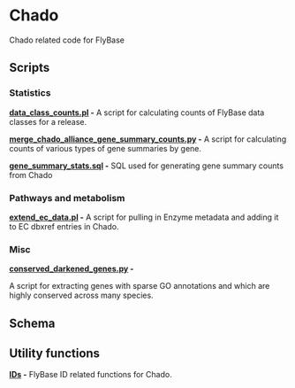 # Chado

Chado related code for FlyBase

## Scripts

### Statistics

**[data_class_counts.pl](statistics/data_class_counts.pl) -**
A script for calculating counts of FlyBase data classes for a release.

**[merge_chado_alliance_gene_summary_counts.py](statistics/merge_chado_alliance_gene_summary_counts.py) -**
A script for calculating counts of various types of gene summaries by gene.

**[gene_summary_stats.sql](statistics/gene_summary_stats.sql) -**
SQL used for generating gene summary counts from Chado


### Pathways and metabolism

**[extend_ec_data.pl](enzyme_commission/extend_ec_data.pl) -**
A script for pulling in Enzyme metadata and adding it to EC dbxref entries in Chado.

### Misc

**[conserved_darkened_genes.py](misc/conserved_darkened_genes.py) -**

A script for extracting genes with sparse GO annotations and which are
highly conserved across many species.


## Schema

## Utility functions

**[IDs](schema/ids/) -**
FlyBase ID related functions for Chado.

